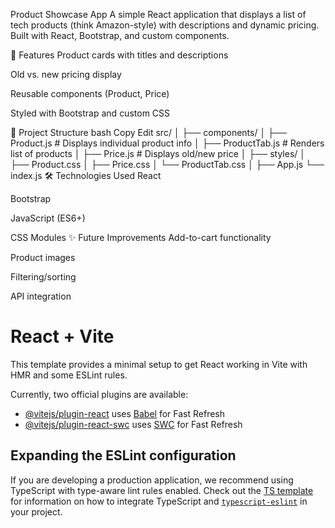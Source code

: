 Product Showcase App
A simple React application that displays a list of tech products (think Amazon-style)  with descriptions and dynamic pricing. Built with React, Bootstrap, and custom components.

🚀 Features
Product cards with titles and descriptions

Old vs. new pricing display

Reusable components (Product, Price)

Styled with Bootstrap and custom CSS

📁 Project Structure
bash
Copy
Edit
src/
│
├── components/
│   ├── Product.js         # Displays individual product info
│   ├── ProductTab.js      # Renders list of products
│   ├── Price.js           # Displays old/new price
│
├── styles/
│   ├── Product.css
│   ├── Price.css
│   └── ProductTab.css
│
├── App.js
└── index.js
🛠️ Technologies Used
React

Bootstrap

JavaScript (ES6+)

CSS Modules
✨ Future Improvements
Add-to-cart functionality

Product images

Filtering/sorting

API integration



# React + Vite

This template provides a minimal setup to get React working in Vite with HMR and some ESLint rules.

Currently, two official plugins are available:

- [@vitejs/plugin-react](https://github.com/vitejs/vite-plugin-react/blob/main/packages/plugin-react) uses [Babel](https://babeljs.io/) for Fast Refresh
- [@vitejs/plugin-react-swc](https://github.com/vitejs/vite-plugin-react/blob/main/packages/plugin-react-swc) uses [SWC](https://swc.rs/) for Fast Refresh

## Expanding the ESLint configuration

If you are developing a production application, we recommend using TypeScript with type-aware lint rules enabled. Check out the [TS template](https://github.com/vitejs/vite/tree/main/packages/create-vite/template-react-ts) for information on how to integrate TypeScript and [`typescript-eslint`](https://typescript-eslint.io) in your project.
